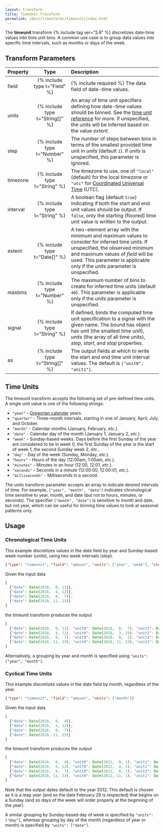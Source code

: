```yaml
---
layout: transform
title: TimeUnit Transform
permalink: /docs/transforms/timeunit/index.html
---
```


The **timeunit** transform {% include tag ver="5.8" %} discretizes date-time values into time unit bins. A common use case is to group data values into specific time intervals, such as months or days of the week.

## Transform Parameters

| Property            | Type                            | Description   |
| :------------------ | :-----------------------------: | :------------ |
| field               | {% include type t="Field" %}    | {% include required %} The data field of date-time values.|
| units               | {% include type t="String[]" %} | An array of time unit specifiers defining how date-time values should be binned. See the [time unit reference](#time-units) for more. If unspecified, the units will be inferred based on the value _extent_.|
| step               | {% include type t="Number" %}    | The number of steps between bins in terms of the smallest provided time unit in _units_ (default `1`). If _units_ is unspecified, this parameter is ignored.|
| timezone            | {% include type t="String" %}   | The timezone to use, one of `"local"` (default) for the local timezone or `"utc"` for [Coordinated Universal Time](https://en.wikipedia.org/wiki/Coordinated_Universal_Time) (UTC).|
| interval            | {% include type t="String" %}   | A boolean flag (default `true`) indicating if both the start and end unit values should be output. If `false`, only the starting (floored) time unit value is written to the output.|
| extent              | {% include type t="Date[]" %} | A two-element array with the minimum and maximum values to consider for inferred time units. If unspecified, the observed minimum and maximum values of _field_ will be used. This parameter is applicable only if the _units_ parameter is unspecified.|
| maxbins             | {% include type t="Number" %}   | The maximum number of bins to create for inferred time units (default `40`). This parameter is applicable only if the _units_ parameter is unspecified.|
| signal              | {% include type t="String" %}   | If defined, binds the computed time unit specification to a signal with the given name. The bound has object has _unit_ (the smallest time unit), _units_ (the array of all time units), _step_, _start_, and _stop_ properties. |
| as                  | {% include type t="String[]" %} | The output fields at which to write the start and end time unit interval values. The default is `["unit0", "unit1"]`.|

## <a name="time-units"></a>Time Units

The timeunit transform accepts the following set of pre-defined time units. A single unit value is one of the following strings:

- `"year"` - [Gregorian calendar](https://en.wikipedia.org/wiki/Gregorian_calendar) years.
- `"quarter"` - Three-month intervals, starting in one of January, April, July, and October.
- `"month"` - Calendar months (January, February, _etc._).
- `"date"` - Calendar day of the month (January 1, January 2, _etc._).
- `"week"` - Sunday-based weeks. Days before the first Sunday of the year are considered to be in week 0, the first Sunday of the year is the start of week 1, the second Sunday week 2, _etc._.
- `"day"` - Day of the week (Sunday, Monday, _etc._).
- `"hours"` - Hours of the day (12:00am, 1:00am, _etc_.).
- `"minutes"` - Minutes in an hour (12:00, 12:01, _etc_.).
- `"seconds"` - Seconds in a minute (12:00:00, 12:00:01, _etc_.).
- `"milliseconds"` - Milliseconds in a second.

The _units_ transform parameter accepts an array to indicate desired intervals of time. For example, `["year", "month", "date"]` indicates chronological time sensitive to year, month, and date (but not to hours, minutes, or seconds). The specifier `["month", "date"]` is sensitive to month and date, but not year, which can be useful for binning time values to look at seasonal patterns only.

## Usage

### Chronological Time Units

This example discretizes values in the _date_ field by year and Sunday-based week number (_units_), using two week intervals (_step_).

```json
{"type": "timeunit", "field": "amount", "units": ["year", "week"], "step": 2}
```

Given the input data

```js
[
  {"date": Date(2018,  0, 11)},
  {"date": Date(2018,  4, 12)},
  {"date": Date(2018,  8,  7)},
  {"date": Date(2018, 11, 23)}
]
```

the timeunit transform produces the output

```js
[
  {"date": Date(2018,  0, 11), "unit0": Date(2018,  0,  7), "unit1": Date(2018,  0, 21)},
  {"date": Date(2018,  4, 12), "unit0": Date(2018,  3, 29), "unit1": Date(2018,  4, 13)}},
  {"date": Date(2018,  8,  7), "unit0": Date(2018,  8,  2), "unit1": Date(2018,  8, 16)}},
  {"date": Date(2018, 11, 23), "unit0": Date(2018, 11, 23), "unit1": Date(2019,  0,  6)}}
]
```

Alternatively, a grouping by year and month is specified using `"units": ["year", "month"]`.

### Cyclical Time Units

This example discretizes values in the _date_ field by month, regardless of the year.

```json
{"type": "timeunit", "field": "amount", "units": ["month"]}
```

Given the input data

```js
[
  {"date": Date(2018,  0,  4)},
  {"date": Date(2018,  4, 12)},
  {"date": Date(2018,  8,  7)},
  {"date": Date(2018, 11, 23)}
]
```

the timeunit transform produces the output

```js
[
  {"date": Date(2018,  0,  4), "unit0": Date(2012,  0, 1), "unit1": Date(2012, 1, 1)},
  {"date": Date(2018,  4, 12), "unit0": Date(2012,  4, 1), "unit1": Date(2012, 5, 1)}},
  {"date": Date(2018,  8,  7), "unit0": Date(2012,  8, 1), "unit1": Date(2012, 9, 1)}},
  {"date": Date(2018, 11, 23), "unit0": Date(2012, 11, 1), "unit1": Date(2013, 0, 1)}}
]
```

Note that the output dates default to the year 2012. This default is chosen as it is a leap year (and so the date February 29 is respected) that begins on a Sunday (and so days of the week will order properly at the beginning of the year).

A similar grouping by Sunday-based day of week is specified by `"units": ["day"]`, whereas grouping by day of the month (regardless of year or month) is specified by `"units": ["date"]`.
